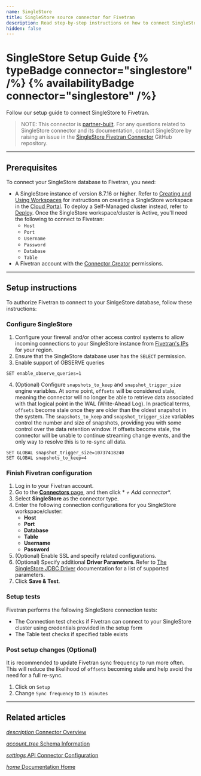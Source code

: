 ```yaml
---
name: SingleStore
title: SingleStore source connector for Fivetran
description: Read step-by-step instructions on how to connect SingleStore with your destination using Fivetran connectors.
hidden: false
---
```


# SingleStore Setup Guide {% typeBadge connector="singlestore" /%} {% availabilityBadge connector="singlestore" /%}

Follow our setup guide to connect SingleStore to Fivetran.

> NOTE: This connector is [partner-built](/docs/partner-built-program). For any questions related
> to SingleStore connector and its documentation, contact SingleStore by raising an issue in the
> [SingleStore Fivetran Connector](https://github.com/singlestore-labs/singlestore-fivetran-connector)
> GitHub repository.

-----

## Prerequisites

To connect your SingleStore database to Fivetran, you need:

- A SingleStore instance of version 8.7.16 or higher. Refer
  to [Creating and Using Workspaces](https://docs.singlestore.com/cloud/getting-started-with-singlestore-helios/about-workspaces/creating-and-using-workspaces/)
  for instructions on creating a SingleStore workspace in
  the [Cloud Portal](https://portal.singlestore.com/).
  To deploy a Self-Managed cluster instead, refer
  to [Deploy](https://docs.singlestore.com/db/latest/deploy/). Once the SingleStore
  workspace/cluster is Active, you'll need the following to connect to Fivetran:
    - `Host`
    - `Port`
    - `Username`
    - `Password`
    - `Database`
    - `Table`
- A Fivetran account with
  the [Connector Creator](/docs/using-fivetran/fivetran-dashboard/account-management/role-based-access-control#rbacpermissions)
  permissions.

---

## Setup instructions

To authorize Fivetran to connect to your SinlgeStore database, follow these instructions:

### <span class="step-item">Configure SingleStore</span>

1. Configure your firewall and/or other access control systems to allow incoming connections to your
   SingleStore instance from [Fivetran's IPs](https://fivetran.com/docs/using-fivetran/ips) for your
   region.
2. Ensure that the SingleStore database user has the `SELECT` permission.
3. Enable support of OBSERVE queries

```
SET enable_observe_queries=1
```

4. (Optional) Configure `snapshots_to_keep` and `snapshot_trigger_size` engine variables. At some
   point, `offsets` will be considered stale, meaning the connector will no longer be able to
   retrieve data associated with that logical point in the WAL (Write-Ahead Log). In practical
   terms, `offsets` become stale once they are older than the oldest snapshot in the system. The
   `snapshots_to_keep` and `snapshot_trigger_size` variables control the number and size of
   snapshots, providing you with some control over the data retention window. If offsets become
   stale, the connector will be unable to continue streaming change events, and the only way to
   resolve this is to re-sync all data.

```
SET GLOBAL snapshot_trigger_size=10737418240
SET GLOBAL snapshots_to_keep=4
```

### <span class="step-item">Finish Fivetran configuration </span>

1. Log in to your Fivetran account.
2. Go to the [**Connectors** page](https://fivetran.com/dashboard/connectors), and then click *
   *+ Add connector**.
3. Select **SingleStore** as the connector type.
4. Enter the following connection configurations for you SingleStore workspace/cluster:
    * **Host**
    * **Port**
    * **Database**
    * **Table**
    * **Username**
    * **Password**
5. (Optional) Enable SSL and specify related configurations.
6. (Optional) Specify additional **Driver Parameters**. Refer
   to [The SingleStore JDBC Driver](https://docs.singlestore.com/cloud/developer-resources/connect-with-application-development-tools/connect-with-java-jdbc/the-singlestore-jdbc-driver/#connection-string-parameters)
   documentation for a list of supported parameters.
7. Click **Save & Test**.

### Setup tests

Fivetran performs the following SingleStore connection tests:

- The Connection test checks if Fivetran can connect to your SingleStore cluster using credentials
  provided in the setup form
- The Table test checks if specified table exists

### <span class="step-item">Post setup changes (Optional)</span>

It is recommended to update Fivetran sync frequency to run more often. This will reduce the
likelihood of `offsets` becoming stale and help avoid the need for a full re-sync.

1. Click on `Setup`
2. Change `Sync frequency` to `15 minutes`

---

## Related articles

[<i aria-hidden="true" class="material-icons">description</i> Connector Overview](/docs/connectors/databases/singlestore)

<b> </b>

[<i aria-hidden="true" class="material-icons">account_tree</i> Schema Information](/docs/connectors/databases/singlestore#schemainformation)

<b> </b>

[<i aria-hidden="true" class="material-icons">settings</i> API Connector Configuration](/docs/rest-api/connectors/config#sinlgestore)

<b> </b>

[<i aria-hidden="true" class="material-icons">home</i> Documentation Home](/docs/getting-started)
